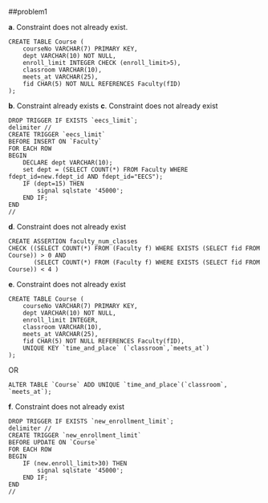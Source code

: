 ##problem1

__a__. Constraint does not already exist.  

    CREATE TABLE Course (
        courseNo VARCHAR(7) PRIMARY KEY,
        dept VARCHAR(10) NOT NULL,
        enroll_limit INTEGER CHECK (enroll_limit>5),
        classroom VARCHAR(10),
        meets_at VARCHAR(25),
        fid CHAR(5) NOT NULL REFERENCES Faculty(fID)
    );

__b__. Constraint already exists
__c__. Constraint does not already exist

    DROP TRIGGER IF EXISTS `eecs_limit`;
    delimiter //
    CREATE TRIGGER `eecs_limit`
    BEFORE INSERT ON `Faculty`
    FOR EACH ROW
    BEGIN
	    DECLARE dept VARCHAR(10);
	    set dept = (SELECT COUNT(*) FROM Faculty WHERE fdept_id=new.fdept_id AND fdept_id="EECS");
	    IF (dept=15) THEN
		    signal sqlstate '45000';
	    END IF;
    END
    //

__d__. Constraint does not already exist

    CREATE ASSERTION faculty_num_classes
    CHECK ((SELECT COUNT(*) FROM (Faculty f) WHERE EXISTS (SELECT fid FROM Course)) > 0 AND 
           (SELECT COUNT(*) FROM (Faculty f) WHERE EXISTS (SELECT fid FROM Course)) < 4 )

__e__. Constraint does not already exist

    CREATE TABLE Course (
	    courseNo VARCHAR(7) PRIMARY KEY,
	    dept VARCHAR(10) NOT NULL,
	    enroll_limit INTEGER,
	    classroom VARCHAR(10),
	    meets_at VARCHAR(25),
	    fid CHAR(5) NOT NULL REFERENCES Faculty(fID),
	    UNIQUE KEY `time_and_place` (`classroom`,`meets_at`)
    );

OR

    ALTER TABLE `Course` ADD UNIQUE `time_and_place`(`classroom`, `meets_at`);

__f__. Constraint does not already exist

    DROP TRIGGER IF EXISTS `new_enrollment_limit`;
    delimiter //
    CREATE TRIGGER `new_enrollment_limit`
    BEFORE UPDATE ON `Course`
    FOR EACH ROW
    BEGIN
	    IF (new.enroll_limit>30) THEN
		    signal sqlstate '45000';
	    END IF;
    END
    //
